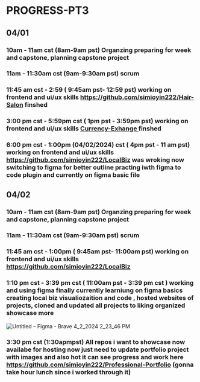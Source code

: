 # PROGRESS-PT3

## 04/01 
### 10am - 11am cst (8am-9am pst) Organzing preparing for week and capstone, planning capstone project
### 11am - 11:30am cst (9am-9:30am pst) scrum
### 11:45 am cst - 2:59 ( 9:45am pst- 12:59 pst) working on frontend and ui/ux skills https://github.com/simioyin222/Hair-Salon finshed
### 3:00 pm cst - 5:59pm cst ( 1pm pst - 3:59pm pst) working on frontend and ui/ux skills  [Currency-Exhange ](https://github.com/simioyin222/Currency-Exhange) finshed
### 6:00 pm cst - 1:00pm (04/02/2024) cst ( 4pm pst - 11 am pst) working on frontend and ui/ux skills  https://github.com/simioyin222/LocalBiz was wroking now switching to figma for better outline practing iwth figma to code plugin and currently on figma basic file 

## 04/02 
### 10am - 11am cst (8am-9am pst) Organzing preparing for week and capstone, planning capstone project
### 11am - 11:30am cst (9am-9:30am pst) scrum
### 11:45 am cst - 1:00pm ( 9:45am pst- 11:00am pst) working on frontend and ui/ux skills  https://github.com/simioyin222/LocalBiz
### 1:10 pm cst - 3:39 pm  cst ( 11:00am pst - 3:39 pm cst ) working and using figma finally currently learniung on figma basics creating local biz visualiozaition and code , hosted websites of projects, cloned and updated all projects to liking organized showcase more
![Untitled – Figma - Brave 4_2_2024 2_23_46 PM](https://github.com/simioyin222/PROGRESS-PT3/assets/141048058/6cb48bf8-f6a2-452e-9a59-b6f579b9cc6c)
###  3:30 pm cst (1:30apmpst) All repos i want to showcase now availabe for hosting now just need to update portfolio project with images and also hot it can see progress and work here https://github.com/simioyin222/Professional-Portfolio (gonna take hour lunch since i worked through it) 
